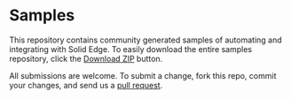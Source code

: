 Samples
================

This repository contains community generated samples of automating and integrating with Solid Edge. To easily download the entire samples repository, click the [Download ZIP](https://github.com/SolidEdgeCommunity/Samples/archive/master.zip) button.

All submissions are welcome. To submit a change, fork this repo, commit your changes, and send us a [pull request](http://help.github.com/send-pull-requests/).
